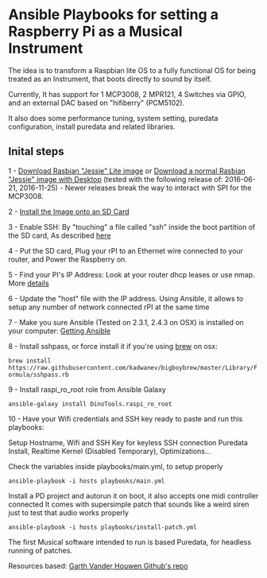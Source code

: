 # Ansible Playbooks for setting a Raspberry Pi as a Musical Instrument

The idea is to transform a Raspbian lite OS to a fully functional OS for being treated as an Instrument, that boots directly to sound by itself.

Currently, It has support for 1 MCP3008, 2 MPR121, 4 Switches via GPIO, and an external DAC based on "hifiberry" (PCM5102).

It also does some performance tuning, system setting, puredata configuration, install puredata and related libraries.

## Inital steps

1 - [Download Rasbian "Jessie" Lite image](https://downloads.raspberrypi.org/raspbian_lite/images/raspbian_lite-2016-11-29/2016-11-25-raspbian-jessie-lite.zip) or [Download a normal Rasbian "Jessie" image with Desktop](https://downloads.raspberrypi.org/raspbian/images/raspbian-2016-11-29/2016-11-25-raspbian-jessie.zip) (tested with the following release of: 2016-06-21, 2016-11-25) - Newer releases break the way to interact with SPI for the MCP3008.

2 - [Install the Image onto an SD Card](https://www.raspberrypi.org/documentation/installation/installing-images/README.md)

3 - Enable SSH: By "touching" a file called "ssh" inside the boot partition of the SD card, As described [here](https://hackernoon.com/raspberry-pi-headless-install-462ccabd75d0)

4 - Put the SD card, Plug your rPI to an Ethernet wire connected to your router, and Power the Raspberry on.

5 - Find your PI's IP Address: Look at your router dhcp leases or use nmap. More [details](https://www.raspberrypi.org/documentation/remote-access/ip-address.md)

6 - Update the "host" file with the IP address. Using Ansible, it allows to setup any number of network connected rPI at the same time

7 - Make you sure Ansible (Tested on 2.3.1, 2.4.3 on OSX) is installed on your computer: [Getting Ansible](http://docs.ansible.com/ansible/latest/intro_installation.html)

8 - Install sshpass, or force install it if you're using [brew](https://brew.sh) on osx:

```brew install https://raw.githubusercontent.com/kadwanev/bigboybrew/master/Library/Formula/sshpass.rb```

9 - Install raspi_ro_root role from Ansible Galaxy

```ansible-galaxy install DinoTools.raspi_ro_root```

10 - Have your Wifi credentials and SSH key ready to paste and run this playbooks:

  Setup Hostname, Wifi and SSH Key for keyless SSH connection
  Puredata Install, Realtime Kernel (Disabled Temporary), Optimizations...

  Check the variables inside playbooks/main.yml, to setup properly

```ansible-playbook -i hosts playbooks/main.yml```

  Install a PD project and autorun it on boot, it also accepts one midi controller connected
  It comes with supersimple patch that sounds like a weird siren just to test that audio works properly

```ansible-playbook -i hosts playbooks/install-patch.yml```

The first Musical software intended to run is based Puredata, for headless running of patches.

Resources based: [Garth Vander Houwen Github's repo](https://github.com/garthvh/ansible-raspi-playbooks)

